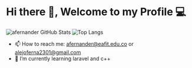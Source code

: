 # Hi there 👋, Welcome to my Profile :computer: 





<img align="left" alt="afernander GitHub Stats" src="https://github-readme-stats.vercel.app/api?username=afernander&show_icons=true&theme=tokyonight&include_all_commits=true">

![Top Langs](https://github-readme-stats.vercel.app/api/top-langs/?username=afernander&langs_count=8)


- 📫 How to reach me: afernander@eafit.edu.co or alejoferna2301@gmail.com
-  🌱 I’m currently learning laravel and c++
<!--
**afernander/afernander** is a ✨ _special_ ✨ repository because its `README.md` (this file) appears on your GitHub profile.

Here are some ideas to get you started:

- 🔭 I’m currently working on ...
- 👯 I’m looking to collaborate on ...
- 🤔 I’m looking for help with ...
- 💬 Ask me about ...
- 😄 Pronouns: ...
- ⚡ Fun fact: ...
-->
